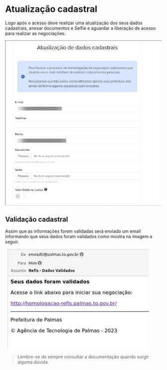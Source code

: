 # Atualização cadastral
 
Logo após o acesso deve realizar uma atualização dos seus dados cadastrais, anexar documentos e Selfie e aguardar 
a liberação de acesso para realizar as negociações.

![Projetos Docker existentes na máquina](./images/atualizacao_cadastro.png)


## Validação cadastral
Assim que as informações forem validadas será enviado um email informando que seus dados foram validados como mostra na
imagem a seguir.

![Projetos Docker existentes na máquina](./images/dados_validados.png)  


> Lembre-se de sempre consultar a documentação quando surgir alguma dúvida.

